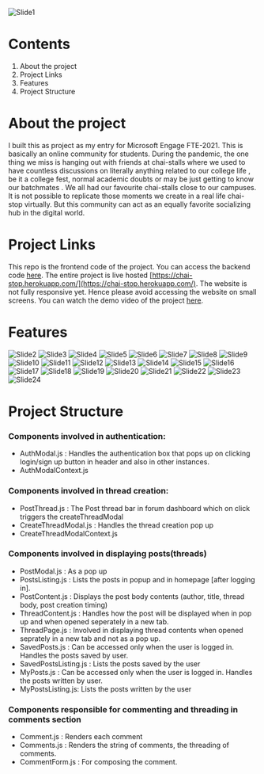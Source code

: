 ![Slide1](https://user-images.githubusercontent.com/48448060/143718690-2c27d066-6470-41e1-88d5-8e0187f2635b.JPG)


# Contents
1. About the project
2. Project Links
3. Features
4. Project Structure


# About the project
I built this as project as my entry for Microsoft Engage FTE-2021. This is basically an online community for students. During the pandemic, the one thing we miss is hanging out with friends at chai-stalls where we used to have countless discussions on literally anything related to our college life , be it a college fest, normal academic doubts or may be just getting to know our batchmates . We all had our favourite chai-stalls close to our campuses. It is not possible to replicate those moments we create in a real life chai-stop virtually. But this community can act as an equally favorite socializing hub in the digital world.

# Project Links
This repo is the frontend code of the project. You can access the backend code [here](https://github.com/mocha4coding/ChaiStop-server).
The entire project is live hosted [https://chai-stop.herokuapp.com/](https://chai-stop.herokuapp.com/). The website is not fully responsive yet. Hence please avoid accessing the website on small screens. You can watch the demo video of the project [here](https://vimeo.com/650750647). 

# Features

![Slide2](https://user-images.githubusercontent.com/48448060/143718720-5e7d017e-c951-4453-af3b-daff2bbec159.JPG)
![Slide3](https://user-images.githubusercontent.com/48448060/143718722-c9b3901d-fbf3-40e1-9779-06b6394b7b46.JPG)
![Slide4](https://user-images.githubusercontent.com/48448060/143718723-f9822e0f-4ee9-406e-a47b-a4b03199929d.JPG)
![Slide5](https://user-images.githubusercontent.com/48448060/143718724-e9b9a7fe-ae8b-4f23-aef9-0d9308189445.JPG)
![Slide6](https://user-images.githubusercontent.com/48448060/143718725-36bca2c6-b63e-4326-94be-9b7f8399e6a3.JPG)
![Slide7](https://user-images.githubusercontent.com/48448060/143718726-2bac4e1f-d8f7-4c04-9114-5565198298d8.JPG)
![Slide8](https://user-images.githubusercontent.com/48448060/143718727-03f77127-377f-47f1-b0d5-dc2431d7adc2.JPG)
![Slide9](https://user-images.githubusercontent.com/48448060/143718728-21f368ea-bb97-491f-bb3e-6d30f6581b6f.JPG)
![Slide10](https://user-images.githubusercontent.com/48448060/143718730-e6cad98b-cdff-4a4b-865d-a7eafe39f194.JPG)
![Slide11](https://user-images.githubusercontent.com/48448060/143718731-e4ad1ce8-7c9f-4e3e-86bd-0413ac681fb1.JPG)
![Slide12](https://user-images.githubusercontent.com/48448060/143718732-87753bf6-4290-420f-a67c-37e7ee387594.JPG)
![Slide13](https://user-images.githubusercontent.com/48448060/143718733-1faf84c7-707c-4ae2-a244-d5f05dcc3428.JPG)
![Slide14](https://user-images.githubusercontent.com/48448060/143718734-5a0441b8-3fa9-4bdb-8ff4-035ce6249ba0.JPG)
![Slide15](https://user-images.githubusercontent.com/48448060/143718736-a9e43051-b053-4e79-9281-2e25bdbd2f87.JPG)
![Slide16](https://user-images.githubusercontent.com/48448060/143718740-a149f3b9-72a4-446e-b76d-d972cc068f25.JPG)
![Slide17](https://user-images.githubusercontent.com/48448060/143718741-3beedad3-850e-46cd-894c-3e6e2d422c68.JPG)
![Slide18](https://user-images.githubusercontent.com/48448060/143718742-1ca6b753-4e03-4c28-8dd6-5614d3a3cbcb.JPG)
![Slide19](https://user-images.githubusercontent.com/48448060/143718744-1b73a674-8e30-401a-a017-b868ad3b8214.JPG)
![Slide20](https://user-images.githubusercontent.com/48448060/143718745-b557d6fe-bfa6-44e7-82a4-80f992c645aa.JPG)
![Slide21](https://user-images.githubusercontent.com/48448060/143718747-3c47125e-37f5-4f70-9b1a-fff070e93d1c.JPG)
![Slide22](https://user-images.githubusercontent.com/48448060/143718748-bd9ff2bb-9daa-4e04-b72a-7d0ad6af7107.JPG)
![Slide23](https://user-images.githubusercontent.com/48448060/143718749-27b0b3c4-f83e-46b7-87e4-f33036edd021.JPG)
![Slide24](https://user-images.githubusercontent.com/48448060/143718750-998e4aa5-af5d-4e28-ac1a-48fbac17928b.JPG)

# Project Structure

### Components involved in authentication:
* AuthModal.js : Handles the authentication box that pops up on clicking login/sign up button in header and also in other instances.
* AuthModalContext.js


### Components involved in thread creation:
* PostThread.js : The Post thread bar in forum dashboard which on click triggers the createThreadModal
* CreateThreadModal.js : Handles the thread creation pop up
* CreateThreadModalContext.js

### Components involved in displaying posts(threads)
* PostModal.js : As a pop up 
* PostsListing.js : Lists the posts in popup and in homepage [after logging in].
* PostContent.js : Displays the post body contents (author, title, thread body, post creation timing)
* ThreadContent.js : Handles how the post will be displayed when in pop up and when opened seperately in a new tab.
* ThreadPage.js : Involved in displaying thread contents when opened seprately in a new tab and not as a pop up.
* SavedPosts.js : Can be accessed only when the user is logged in. Handles the posts saved by user.
* SavedPostsListing.js : Lists the posts saved by the user
* MyPosts.js : Can be accessed only when the user is logged in. Handles the posts written by user.
* MyPostsListing.js: Lists the posts written by the user

### Components responsible for commenting and threading in comments section
* Comment.js : Renders each comment
* Comments.js : Renders the string of comments, the threading of comments.
* CommentForm.js : For composing the comment.






